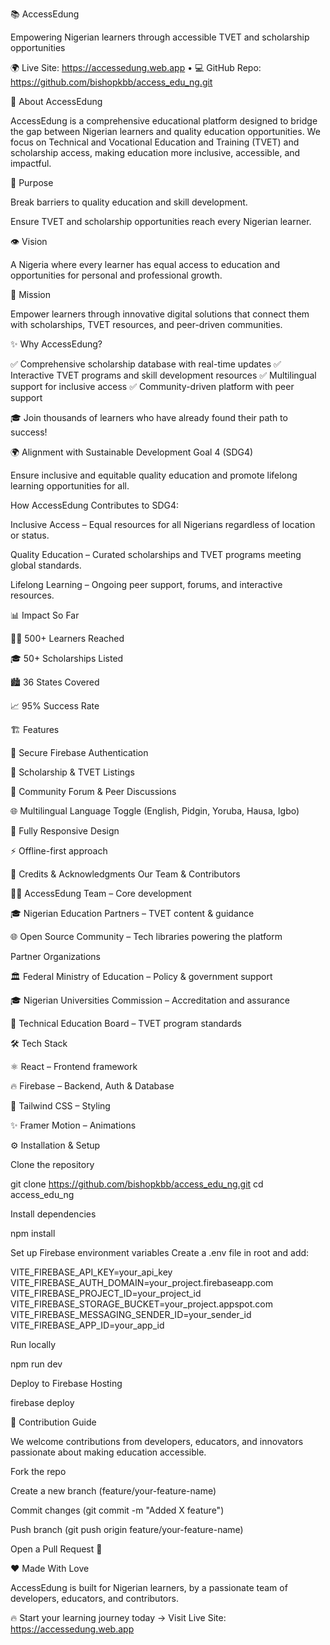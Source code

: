 📚 AccessEdung

Empowering Nigerian learners through accessible TVET and scholarship opportunities

🌍 Live Site: https://accessedung.web.app
 • 💻 GitHub Repo: https://github.com/bishopkbb/access_edu_ng.git

🌟 About AccessEdung

AccessEdung is a comprehensive educational platform designed to bridge the gap between Nigerian learners and quality education opportunities. We focus on Technical and Vocational Education and Training (TVET) and scholarship access, making education more inclusive, accessible, and impactful.

🎯 Purpose

Break barriers to quality education and skill development.

Ensure TVET and scholarship opportunities reach every Nigerian learner.

👁️ Vision

A Nigeria where every learner has equal access to education and opportunities for personal and professional growth.

🚀 Mission

Empower learners through innovative digital solutions that connect them with scholarships, TVET resources, and peer-driven communities.

✨ Why AccessEdung?

✅ Comprehensive scholarship database with real-time updates
✅ Interactive TVET programs and skill development resources
✅ Multilingual support for inclusive access
✅ Community-driven platform with peer support

🎓 Join thousands of learners who have already found their path to success!

🌍 Alignment with Sustainable Development Goal 4 (SDG4)

Ensure inclusive and equitable quality education and promote lifelong learning opportunities for all.

How AccessEdung Contributes to SDG4:

Inclusive Access – Equal resources for all Nigerians regardless of location or status.

Quality Education – Curated scholarships and TVET programs meeting global standards.

Lifelong Learning – Ongoing peer support, forums, and interactive resources.

📊 Impact So Far

👩‍🎓 500+ Learners Reached

🎓 50+ Scholarships Listed

🏙️ 36 States Covered

📈 95% Success Rate

🏗️ Features

🔑 Secure Firebase Authentication

📖 Scholarship & TVET Listings

💬 Community Forum & Peer Discussions

🌐 Multilingual Language Toggle (English, Pidgin, Yoruba, Hausa, Igbo)

📱 Fully Responsive Design

⚡ Offline-first approach

👥 Credits & Acknowledgments
Our Team & Contributors

👨‍💻 AccessEdung Team – Core development

🎓 Nigerian Education Partners – TVET content & guidance

🌐 Open Source Community – Tech libraries powering the platform

Partner Organizations

🏛️ Federal Ministry of Education – Policy & government support

🎓 Nigerian Universities Commission – Accreditation and assurance

🔧 Technical Education Board – TVET program standards

🛠️ Tech Stack

⚛️ React – Frontend framework

🔥 Firebase – Backend, Auth & Database

🎨 Tailwind CSS – Styling

✨ Framer Motion – Animations

⚙️ Installation & Setup

Clone the repository

git clone https://github.com/bishopkbb/access_edu_ng.git
cd access_edu_ng


Install dependencies

npm install


Set up Firebase environment variables
Create a .env file in root and add:

VITE_FIREBASE_API_KEY=your_api_key
VITE_FIREBASE_AUTH_DOMAIN=your_project.firebaseapp.com
VITE_FIREBASE_PROJECT_ID=your_project_id
VITE_FIREBASE_STORAGE_BUCKET=your_project.appspot.com
VITE_FIREBASE_MESSAGING_SENDER_ID=your_sender_id
VITE_FIREBASE_APP_ID=your_app_id


Run locally

npm run dev


Deploy to Firebase Hosting

firebase deploy

🤝 Contribution Guide

We welcome contributions from developers, educators, and innovators passionate about making education accessible.

Fork the repo

Create a new branch (feature/your-feature-name)

Commit changes (git commit -m "Added X feature")

Push branch (git push origin feature/your-feature-name)

Open a Pull Request 🎉

❤️ Made With Love

AccessEdung is built for Nigerian learners, by a passionate team of developers, educators, and contributors.

🔥 Start your learning journey today → Visit Live Site: https://accessedung.web.app